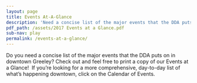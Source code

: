 ```yaml
---
layout: page
title: Events At-A-Glance
description: 'Need a concise list of the major events that the DDA puts on in downtown Greeley? Check out and feel free to print a copy of our Events at a Glance!  If you’re looking for a more comprehensive, day-to-day list of what’s happening downtown, click on the Calendar of Events.'
pdf_path: /assets/2017 Events at a Glance.pdf
sub-nav: play
permalink: /events-at-a-glance/
---
```



Do you need a concise list of the major events that the DDA puts on in downtown Greeley? Check out and feel free to print a copy of our Events at a Glance!  If you’re looking for a more comprehensive, day-to-day list of what’s happening downtown, click on the Calendar of Events.